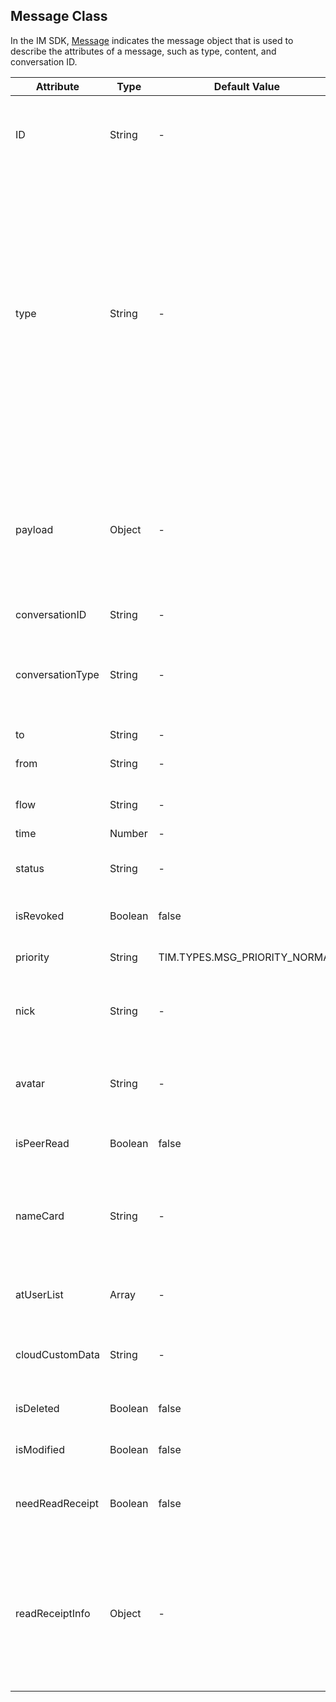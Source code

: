 ## Message Class

In the IM SDK, [Message](https://web.sdk.qcloud.com/im/doc/en/Message.html) indicates the message object that is used to describe the attributes of a message, such as type, content, and conversation ID.

| Attribute | Type | Default Value | Description |
| --- |  --- | --- | --- |
| ID | String | -  | Message ID. Starting from v2.18.0, the rule for concatenating the message ID is `${senderTinyID}-${clientTime}-${random}`, which is the same as that for concatenating the message ID of native IM. |
| type | String | - | Message type. Valid values:<br/><li>TIM.TYPES.MSG_TEXT --- text message</li><li>TIM.TYPES.MSG_IMAGE --- image message</li><li>TIM.TYPES.MSG_AUDIO --- audio message</li><li>TIM.TYPES.MSG_VIDEO --- video message</li><li>TIM.TYPES.MSG_FILE --- file message</li><li>TIM.TYPES.MSG_CUSTOM --- custom message</li><li>TIM.TYPES.MSG_MERGER --- merged message (supported by v2.10.1 or later)</li><li>TIM.TYPES.MSG_LOCATION --- location message (supported by v2.15.0 or later)</li><li>TIM.TYPES.MSG_GRP_TIP --- group tip message</li><li>TIM.TYPES.MSG_GRP_SYS_NOTICE --- group system notification</li>
| payload | Object | - | Message content. Valid values:<br/><li>[Text](https://web.sdk.qcloud.com/im/doc/en/Message.html#.TextPayload)</li><li>[Image](https://web.sdk.qcloud.com/im/doc/en/Message.html#.ImagePayload)</li><li>[Audio](https://web.sdk.qcloud.com/im/doc/en/Message.html#.AudioPayload)</li><li>[Video](https://web.sdk.qcloud.com/im/doc/en/Message.html#.VideoPayload)</li><li>[File](https://web.sdk.qcloud.com/im/doc/en/Message.html#.FilePayload)</li><li>[Custom](https://web.sdk.qcloud.com/im/doc/en/Message.html#.CustomPayload)</li><li>[Merged (supported by v2.10.1 or later)](https://web.sdk.qcloud.com/im/doc/en/Message.html#.MergerPayload)</li><li>[Geographical location (supported by v2.15.0 or later)](https://web.sdk.qcloud.com/im/doc/en/Message.html#.LocationPayload)</li><li>[Group tip](https://web.sdk.qcloud.com/im/doc/en/Message.html#.GroupTipPayload)</li><li>[Group system notification](https://web.sdk.qcloud.com/im/doc/en/Message.html#.GroupSystemNoticePayload)
| conversationID | String | - | Conversation ID of the message |
| conversationType | String | - | Conversation type of the message. Valid values:<br/><li>TIM.TYPES.CONV_C2C --- C2C (one-to-one) conversation</li><li>TIM.TYPES.CONV_GROUP --- group conversation</li><li>TIM.TYPES.CONV_SYSTEM --- system conversation</li>
| to | String | - | `userID` of the receiver |
| from | String | - | `userID` of the sender. It is set to the ID of the currently logged-in user by default when a message is sent. |
| flow | String | - | Message flow.<br/><li>in --- the received message </li><li>out --- the sent message</li> |
| time | Number | - | Message timestamp in seconds |
| status | String | - | Message status.<br/><li>unSend --- not sent</li><li>success --- sent successfully</li><li>fail --- failed to send |
| isRevoked | Boolean | false | Whether the message is a recalled message. `true` indicates yes. This attribute is supported by v2.4.0 or later. |
| priority | String | TIM.TYPES.MSG_PRIORITY_NORMAL | Message priority. This attribute applies to group chats and is supported by v2.4.2 or later. |
| nick | String | - | Nickname of the message sender. This attribute is supported by v2.6.0 or later for audio-video groups (AVChatRoom) and needs to be set by calling the [updateMyProfile](https://web.sdk.qcloud.com/im/doc/en/SDK.html#updateMyProfile) API in advance. |
| avatar | String | - | Profile photo address of the message sender. This attribute is supported by v2.6.0 or later for audio-video groups (AVChatRoom) and needs to be set by calling the [updateMyProfile](https://web.sdk.qcloud.com/im/doc/en/SDK.html#updateMyProfile) API in advance. |
| isPeerRead | Boolean | false | Whether the one-to-one message is read by the receiver. `true` indicates yes. This attribute is supported by v2.7.0 or later. |
| nameCard | String | - | Group name card of the sender that sends a non-audio-video group message. This attribute is supported by v2.9.0 or later. It can also be called the nickname of the message sender in the group and needs to be set by calling the [setGroupMemberNameCard](https://web.sdk.qcloud.com/im/doc/en/SDK.html#setGroupMemberNameCard) API in advance. |
| atUserList | Array | - | This field stores the `userID` values of the group members who are mentioned in the group message. It is supported by v2.9.0 or later. |
| cloudCustomData    | String | - | Custom message data, which is saved in the cloud, will be sent to the receiver, and can still be pulled after the application is uninstalled and reinstalled. This attribute is supported by v2.10.2 or later. |
| isDeleted | Boolean | false | Whether the message is a deleted message. `true` indicates yes. This attribute is supported by v2.12.0 or later. |
| isModified | Boolean | false | Whether the message is a modified message. `true` indicates yes (supported by v2.12.1 or later). |
| needReadReceipt | Boolean | false | Whether a read receipt is needed. `true` indicates yes. This attribute is supported by v2.18.0 or later and applies only to group messages. To use it, you need to purchase the Ultimate edition package.
| readReceiptInfo | Object | - | Message read receipt information (supported by v2.18.0 or later).<br/><li>readCount --- count of the messages that are read, which can be queried by calling [getMessageReadReceiptList](https://web.sdk.qcloud.com/im/doc/en/SDK.html#getMessageReadReceiptList) API; to query the group members who read the message, call the [getGroupMessageReadMemberList](https://web.sdk.qcloud.com/im/doc/en/SDK.html#getGroupMessageReadMemberList).</li><li>unreadCount --- count of the messages that are not read, which can be queried by calling the [getMessageReadReceiptList](https://web.sdk.qcloud.com/im/doc/en/SDK.html#getMessageReadReceiptList) API. |